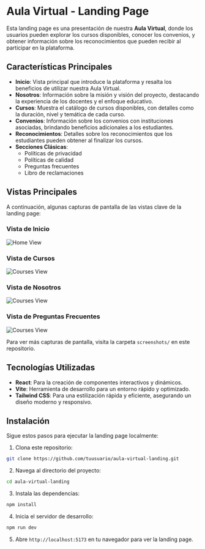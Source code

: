 # Aula Virtual - Landing Page

Esta landing page es una presentación de nuestra **Aula Virtual**, donde los usuarios pueden explorar los cursos disponibles, conocer los convenios, y obtener información sobre los reconocimientos que pueden recibir al participar en la plataforma.

## Características Principales

- **Inicio**: Vista principal que introduce la plataforma y resalta los beneficios de utilizar nuestra Aula Virtual.
- **Nosotros**: Información sobre la misión y visión del proyecto, destacando la experiencia de los docentes y el enfoque educativo.
- **Cursos**: Muestra el catálogo de cursos disponibles, con detalles como la duración, nivel y temática de cada curso.
- **Convenios**: Información sobre los convenios con instituciones asociadas, brindando beneficios adicionales a los estudiantes.
- **Reconocimientos**: Detalles sobre los reconocimientos que los estudiantes pueden obtener al finalizar los cursos.
- **Secciones Clásicas**:
  - Políticas de privacidad
  - Políticas de calidad
  - Preguntas frecuentes
  - Libro de reclamaciones

## Vistas Principales

A continuación, algunas capturas de pantalla de las vistas clave de la landing page:

### Vista de Inicio
![Home View](./screenshots/home.png)

### Vista de Cursos
![Courses View](./screenshots/cursos.png)

### Vista de Nosotros
![Courses View](./screenshots/nosotros.png)

### Vista de Preguntas Frecuentes
![Courses View](./screenshots/preguntas_frecuentes.png)

Para ver más capturas de pantalla, visita la carpeta `screenshots/` en este repositorio.

## Tecnologías Utilizadas

- **React**: Para la creación de componentes interactivos y dinámicos.
- **Vite**: Herramienta de desarrollo para un entorno rápido y optimizado.
- **Tailwind CSS**: Para una estilización rápida y eficiente, asegurando un diseño moderno y responsivo.

## Instalación

Sigue estos pasos para ejecutar la landing page localmente:

1. Clona este repositorio:

```bash
git clone https://github.com/tuusuario/aula-virtual-landing.git
```

2. Navega al directorio del proyecto:

```bash
cd aula-virtual-landing
```

3. Instala las dependencias:

```bash
npm install
```

4. Inicia el servidor de desarrollo:

```bash
npm run dev
```

5. Abre `http://localhost:5173` en tu navegador para ver la landing page.